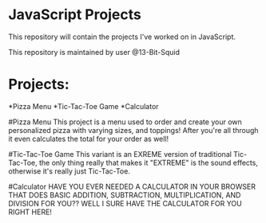 # JavaScript Projects
 
This repository will contain the projects I've worked on in JavaScript.

This repository is maintained by user @13-Bit-Squid

# Projects:
*Pizza Menu
*Tic-Tac-Toe Game
*Calculator

#Pizza Menu
This project is a menu used to order and create your own personalized pizza with varying sizes, and toppings! After you're all through it even calculates the total for your order as well!

#Tic-Tac-Toe Game
This variant is an EXREME version of traditional Tic-Tac-Toe, the only thing really that makes it "EXTREME" is the sound effects, otherwise it's really just Tic-Tac-Toe.

#Calculator
HAVE YOU EVER NEEDED A CALCULATOR IN YOUR BROWSER THAT DOES BASIC ADDITION, SUBTRACTION, MULTIPLICATION, AND DIVISION FOR YOU?? WELL I SURE HAVE THE CALCULATOR FOR YOU RIGHT HERE!
